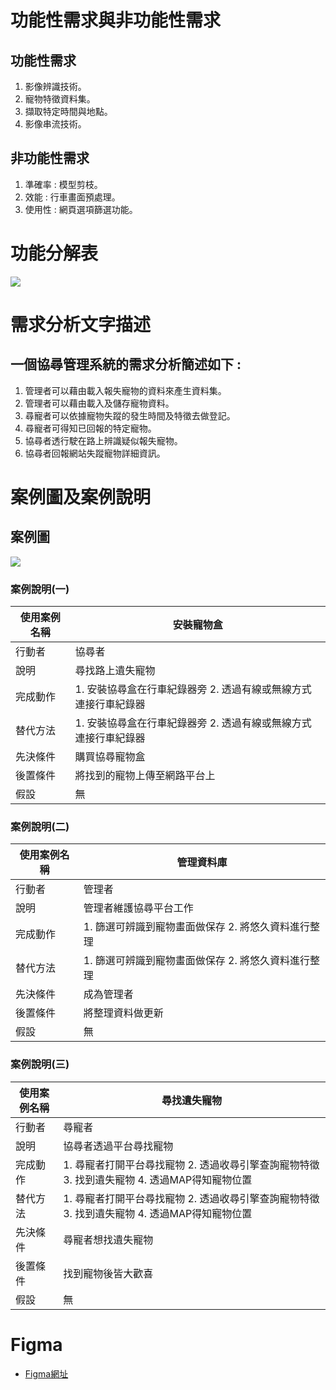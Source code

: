 # 功能性需求與非功能性需求
## 功能性需求
  1. 影像辨識技術。
  2. 寵物特徵資料集。
  3. 擷取特定時間與地點。
  4. 影像串流技術。   
## 非功能性需求
  1. 準確率 : 模型剪枝。
  2. 效能 : 行車畫面預處理。
  3. 使用性 : 網頁選項篩選功能。

# 功能分解表
  ![](https://user-images.githubusercontent.com/113968282/197533557-36733d9f-87ee-4947-9b53-8f43afa96675.png)



# 需求分析文字描述
## 一個協尋管理系統的需求分析簡述如下 : 
  1. 管理者可以藉由載入報失寵物的資料來產生資料集。
  2. 管理者可以藉由載入及儲存寵物資料。
  3. 尋寵者可以依據寵物失蹤的發生時間及特徵去做登記。
  4. 尋寵者可得知已回報的特定寵物。
  5. 協尋者透行駛在路上辨識疑似報失寵物。
  6. 協尋者回報網站失蹤寵物詳細資訊。


# 案例圖及案例說明
## 案例圖
![](https://user-images.githubusercontent.com/73731793/197711175-01463976-2d08-4c3e-b5f1-d5a3b7f0034c.png)

   
### 案例說明(一)
| 使用案例名稱 | 安裝寵物盒 |
| --- | --- |
| 行動者 | 協尋者 |
| 說明 | 尋找路上遺失寵物 |
| 完成動作 | 1. 安裝協尋盒在行車紀錄器旁  2. 透過有線或無線方式連接行車紀錄器 |
| 替代方法 | 1. 安裝協尋盒在行車紀錄器旁  2. 透過有線或無線方式連接行車紀錄器 |
| 先決條件 | 購買協尋寵物盒 |
| 後置條件 | 將找到的寵物上傳至網路平台上 |
| 假設 | 無 |

### 案例說明(二)
| 使用案例名稱 | 管理資料庫 |
| --- | --- |
| 行動者 | 管理者 |
| 說明 | 管理者維護協尋平台工作 |
| 完成動作 | 1. 篩選可辨識到寵物畫面做保存 2. 將悠久資料進行整理 |
| 替代方法 | 1. 篩選可辨識到寵物畫面做保存 2. 將悠久資料進行整理 |
| 先決條件 | 成為管理者 |
| 後置條件 | 將整理資料做更新 |
| 假設 | 無 |

### 案例說明(三)
| 使用案例名稱 | 尋找遺失寵物 |
| --- | --- |
| 行動者 | 尋寵者 |
| 說明 | 協尋者透過平台尋找寵物 |
| 完成動作 | 1. 尋寵者打開平台尋找寵物 2. 透過收尋引擎查詢寵物特徵 3. 找到遺失寵物 4. 透過MAP得知寵物位置 |
| 替代方法 | 1. 尋寵者打開平台尋找寵物 2. 透過收尋引擎查詢寵物特徵 3. 找到遺失寵物 4. 透過MAP得知寵物位置 |
| 先決條件 | 尋寵者想找遺失寵物 |
| 後置條件 | 找到寵物後皆大歡喜 |
| 假設 | 無 |




# Figma
  *  [Figma網址](https://www.figma.com/file/sNYb4JDbAHiJrGlYwz0DTv/%E5%AF%B5%E7%89%A9%E5%8D%94%E5%B0%8B%E7%B3%BB%E7%B5%B1?node-id=0%3A1)
